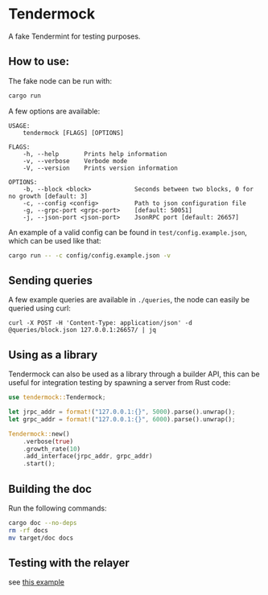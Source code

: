 # Tendermock

A fake Tendermint for testing purposes.

## How to use:

The fake node can be run with:

```sh
cargo run
```

A few options are available:

```
USAGE:
    tendermock [FLAGS] [OPTIONS]

FLAGS:
    -h, --help       Prints help information
    -v, --verbose    Verbode mode
    -V, --version    Prints version information

OPTIONS:
    -b, --block <block>            Seconds between two blocks, 0 for no growth [default: 3]
    -c, --config <config>          Path to json configuration file
    -g, --grpc-port <grpc-port>    [default: 50051]
    -j, --json-port <json-port>    JsonRPC port [default: 26657]
```

An example of a valid config can be found in `test/config.example.json`, which can be used like that:

```sh
cargo run -- -c config/config.example.json -v
```

## Sending queries

A few example queries are available in `./queries`, the node can easily be queried using curl:

```
curl -X POST -H 'Content-Type: application/json' -d @queries/block.json 127.0.0.1:26657/ | jq
```

## Using as a library

Tendermock can also be used as a library through a builder API, this can be useful for integration testing by spawning a server from Rust code:

```rust
use tendermock::Tendermock;

let jrpc_addr = format!("127.0.0.1:{}", 5000).parse().unwrap();
let grpc_addr = format!("127.0.0.1:{}", 6000).parse().unwrap();

Tendermock::new()
    .verbose(true)
    .growth_rate(10)
    .add_interface(jrpc_addr, grpc_addr)
    .start();
```

## Building the doc

Run the following commands:

```sh
cargo doc --no-deps
rm -rf docs
mv target/doc docs
```

## Testing with the relayer

see [this example](https://gist.github.com/CharlyCst/48fc02d4c1e6ed59e6395ee6ae766703)
